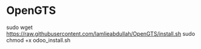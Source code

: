 # OpenGTS
sudo wget https://raw.githubusercontent.com/lamlieabdullah/OpenGTS/install.sh
sudo chmod +x odoo_install.sh
